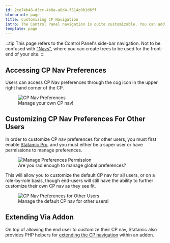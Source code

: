 ```yaml
---
id: 2ce74b48-d3cc-4b8a-a8d4-f514c0b1d6ff
blueprint: page
title: Customizing CP Navigation
intro: The Control Panel navigation is quite customizable. You can add your own sections, pages, and subpages, as well as hide or modify existing ones.
template: page
---
```


:::tip
This page refers to the Control Panel's side-bar navigation. Not to be confused with ["Navs"](/navigation), where you can create trees to be used for the front-end of your site.
:::

## Accessing CP Nav Preferences

Users can access CP Nav preferences through the cog icon in the upper right hand corner of the CP.

<figure>
    <img src="/img/cp-nav-preferences.png" alt="CP Nav Preferences">
    <figcaption>Manage your own CP nav!</figcaption>
</figure>

## Customizing CP Nav Preferences For Other Users

In order to customize CP nav preferences for other users, you must first enable [Statamic Pro](/tips/how-to-enable-statamic-pro), and you must either be a super user or have permissions to manage preferences.

<figure>
    <img src="/img/manage-preferences-permission.png" alt="Manage Preferences Permission">
    <figcaption>Are you rad enough to manage global preferences?</figcaption>
</figure>

This will allow you to customize the default CP nav for all users, or on a role-by-role basis, though end-users will still have the ability to further customize their own CP nav as they see fit.

<figure>
    <img src="/img/cp-nav-preferences-other-users.png" alt="CP Nav Preferences for Other Users">
    <figcaption>Manage the default CP nav for other users!</figcaption>
</figure>

## Extending Via Addon

On top of allowing the end user to customize their CP nav, Statamic also provides PHP helpers for [extending the CP navigation](/extending/cp-navigation) within an addon.
